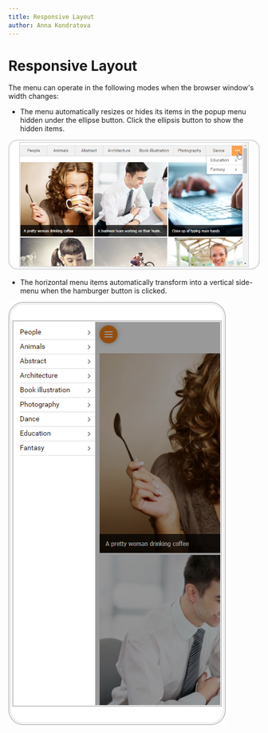 ```yaml
---
title: Responsive Layout
author: Anna Kondratova
---
```

# Responsive Layout

The menu can operate in the following modes when the browser window's width changes:
* The menu automatically resizes or hides its items in the popup menu hidden under the ellipse button. Click the ellipsis button to show the hidden items.

![Adaptivity_HideShowButtons](../../../images/menu-responsive-layout-ellipsis.png)

* The horizontal menu items automatically transform into a vertical side-menu when the hamburger button is clicked.

![Adaptivity_HideShowButtons](../../../images/menu-responsive-layout-side-menu.png)
